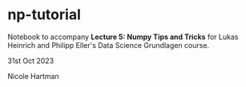 # np-tutorial

Notebook to accompany **Lecture 5: Numpy Tips and Tricks** for Lukas Heinrich and Philipp Eller's Data Science Grundlagen course.

31st Oct 2023

Nicole Hartman
